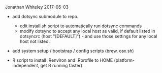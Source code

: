 Jonathan Whiteley
2017-06-03

+ add dotsync submodule to repo.
    + edit install.sh script to automatically run dotsync commands
    + modify dotsync to accept any local host as valid, if default listed in dotsyncrc (host "[DEFAULT]") - and use those settings for any local host not listed.

+ add system setup / bootstrap / config scripts (brew, osx.sh)

* R script to install .Renviron and .Rprofile to HOME (platform-independent, get R running faster).


